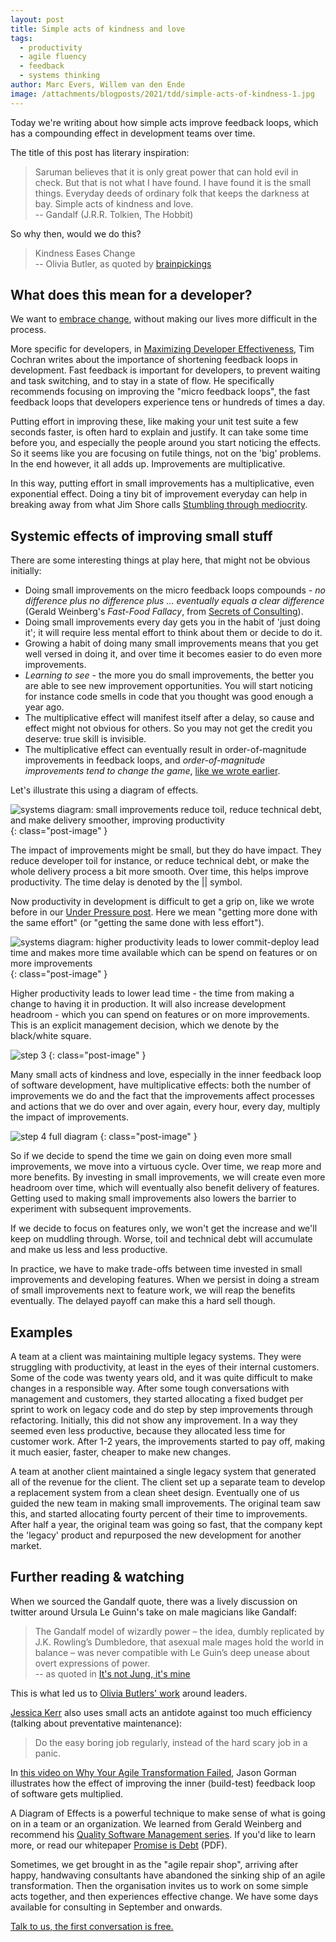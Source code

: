 ```yaml
---
layout: post
title: Simple acts of kindness and love
tags:
  - productivity
  - agile fluency
  - feedback
  - systems thinking
author: Marc Evers, Willem van den Ende
image: /attachments/blogposts/2021/tdd/simple-acts-of-kindness-1.jpg
---
```


Today we're writing about how simple acts improve feedback loops, which has a
compounding effect in development teams over time.

The title of this post has literary inspiration: 

> Saruman believes that it is only great power that can hold evil in check. But
that is not what I have found. I have found it is the small things. Everyday
deeds of ordinary folk that keeps the darkness at bay. Simple acts of kindness
and love.  
> -- Gandalf (J.R.R. Tolkien, The Hobbit)

So why then, would we do this?

> Kindness Eases Change  
> -- Olivia Butler, as quoted by [brainpickings](https://www.brainpickings.org/2020/08/23/octavia-butler-parable-leaders/) 

## What does this mean for a developer?

We want to [embrace change](https://en.wikipedia.org/wiki/Extreme_programming),
without making our lives more difficult in the process.

More specific for developers, in [Maximizing Developer
Effectiveness](https://martinfowler.com/articles/developer-effectiveness.html),
Tim Cochran writes about the importance of shortening feedback loops in
development. Fast feedback is important for developers, to prevent waiting and
task switching, and to stay in a state of flow. He specifically recommends
focusing on improving the "micro feedback loops", the fast feedback loops that
developers experience tens or hundreds of times a day. 

Putting effort in improving these, like making your unit test suite a few
seconds faster, is often hard to explain and justify. It can take some time
before you, and especially the people around you start noticing
the effects. So it seems like you are focusing on futile things, not on the
'big' problems. In the end however, it all adds up. Improvements are
multiplicative.

In this way, putting effort in small improvements has a multiplicative, even
exponential effect. Doing a tiny bit of improvement everyday can help in
breaking away from what Jim Shore calls [Stumbling through
mediocrity](https://www.jamesshore.com/v2/blog/2009/stumbling-through-mediocrity).

## Systemic effects of improving small stuff

There are some interesting things at play here, that might not be obvious
initially:
- Doing small improvements on the micro feedback loops compounds - _no
  difference plus no difference plus ... eventually equals a clear difference_
  (Gerald Weinberg's _Fast-Food Fallacy_, from [Secrets of
  Consulting](https://leanpub.com/thesecretsofconsulting)).
- Doing small improvements every day gets you in the habit of 'just doing it';
  it will require less mental effort to think about them or decide to do it.
- Growing a habit of doing many small improvements means that you get well
  versed in doing it, and over time it becomes easier to do even more
  improvements.
- _Learning to see_ - the more you do small improvements, the better you are
  able to see new improvement opportunities. You will start noticing for
  instance code smells in code that you thought was good enough a year ago.
- The multiplicative effect will manifest itself after a delay, so cause and
  effect might not obvious for others. So you may not get the credit you
  deserve: true skill is invisible.
- The multiplicative effect can eventually result in order-of-magnitude
  improvements in feedback loops, and _order-of-magnitude improvements tend to
  change the game_, [like we wrote
  earlier](/2020/11/27/paying-the-price-of-fast-tests.html).

Let's illustrate this using a diagram of effects.

![systems diagram: small improvements reduce toil, reduce technical debt, and make delivery smoother, improving productivity](/attachments/blogposts/2021/tdd/simple-acts-of-kindness-1.jpg)
{: class="post-image" }

The impact of improvements might be small, but they do have impact. They reduce
developer toil for instance, or reduce technical debt, or make the whole
delivery process a bit more smooth. Over time, this helps improve productivity.
The time delay is denoted by the || symbol.

Now productivity in development is difficult to get a grip on, like we wrote
before in our [Under Pressure post](/2020/10/26/under-pressure.html). Here we
mean "getting more done with the same effort" (or "getting the same done with
less effort").

![systems diagram: higher productivity leads to lower commit-deploy lead time and makes more time available which can be spend on features or on more improvements](/attachments/blogposts/2021/tdd/simple-acts-of-kindness-2.jpg)
{: class="post-image" }

Higher productivity leads to lower lead time - the time from making a change to
having it in production. It will also increase development headroom - which you
can spend on features or on more improvements. This is an explicit management
decision, which we denote by the black/white square.

![step 3](/attachments/blogposts/2021/tdd/simple-acts-of-kindness-3.jpg)
{: class="post-image" }

Many small acts of kindness and love, especially in the inner feedback loop of
software development, have multiplicative effects: both the number of
improvements we do and the fact that the improvements affect processes and
actions that we do over and over again, every hour, every day, multiply the
impact of improvements.

![step 4 full diagram](/attachments/blogposts/2021/tdd/simple-acts-of-kindness-4.jpg)
{: class="post-image" }

So if we decide to spend the time we gain on doing even more small improvements,
we move into a virtuous cycle. Over time, we reap more and more benefits. By
investing in small improvements, we will create even more headroom over time,
which will eventually also benefit delivery of features. Getting used to making
small improvements also lowers the barrier to experiment with subsequent
improvements.

If we decide to focus on features only, we won't get the increase and we'll keep
on muddling through. Worse, toil and technical debt will accumulate and make us
less and less productive.

In practice, we have to make trade-offs between time invested in small
improvements and developing features. When we persist in doing a stream of small
improvements next to feature work, we will reap the benefits eventually. The
delayed payoff can make this a hard sell though.

## Examples

A team at a client was maintaining multiple legacy systems. They were struggling
with productivity, at least in the eyes of their internal customers. Some of the
code was twenty years old, and it was quite difficult to make changes in a
responsible way. After some tough conversations with management and customers,
they started allocating a fixed budget per sprint to work on legacy code and do
step by step improvements through refactoring. Initially, this did not show any
improvement. In a way they seemed even less productive, because they allocated
less time for customer work. After 1-2 years, the improvements started to pay
off, making it much easier, faster, cheaper to make new changes.

A team at another client maintained a single legacy system that generated all of
the revenue for the client. The client set up a separate team to develop a
replacement system from a clean sheet design. Eventually one of us guided the
new team in making small improvements. The original team saw this, and started
allocating fourty percent of their time to improvements. After half a year, the
original team was going so fast, that the company kept the 'legacy' product and
repurposed the new development for another market.

## Further reading & watching

When we sourced the Gandalf quote, there was a lively discussion on twitter
around Ursula Le Guinn's take on male magicians like Gandalf: 

> The Gandalf model of wizardly power – the idea, dumbly replicated by J.K. Rowling’s Dumbledore, that asexual male mages hold the world in balance – was never compatible with Le Guin’s deep unease about overt expressions of power.  
> -- as quoted in [It's not Jung, it's mine](https://www.lrb.co.uk/the-paper/v43/n02/colin-burrow/it-s-not-jung-s-it-s-mine)

This is what led us to [Olivia Butlers' work](https://www.brainpickings.org/2020/08/23/octavia-butler-parable-leaders/) around leaders. 

[Jessica Kerr](https://jessitron.com/2021/01/18/when-costs-are-nonlinear-keep-it-small/) also uses small acts an antidote against too much efficiency (talking about preventative maintenance):
>Do the easy boring job regularly, instead of the hard scary job in a panic.

In [this video on Why Your Agile Transformation
Failed](https://www.youtube.com/watch?v=-wNH6YgZQtw), Jason Gorman illustrates
how the effect of improving the inner (build-test) feedback loop of software
gets multiplied.

A Diagram of Effects is a powerful technique to make sense of what is going on
in a team or an organization. We learned from Gerald Weinberg and recommend
his [Quality Software Management
series](http://geraldmweinberg.com/Site/QSM_vol_1.html). If you'd like to learn
more, or read our whitepaper [Promise is
Debt](/attachments/ebooks/qwan-systems-book.pdf) (PDF).

<aside>
  <p>Sometimes, we get brought in as the "agile repair shop", arriving after happy, handwaving consultants have abandoned the sinking ship of an agile transformation. Then the organisation invites us to work on some simple acts together, and then experiences effective change. We have some days available  for consulting in September and onwards.
  </p>
  <p><div>
    <a href="/consulting">Talk to us, the first conversation is free.</a>
  </div></p>
</aside>
